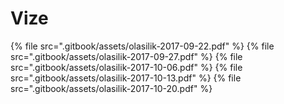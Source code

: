 # Vize

<!--Index-->

{% file src=".gitbook/assets/olasilik-2017-09-22.pdf" %}
{% file src=".gitbook/assets/olasilik-2017-09-27.pdf" %}
{% file src=".gitbook/assets/olasilik-2017-10-06.pdf" %}
{% file src=".gitbook/assets/olasilik-2017-10-13.pdf" %}
{% file src=".gitbook/assets/olasilik-2017-10-20.pdf" %}

<!--Index-->
